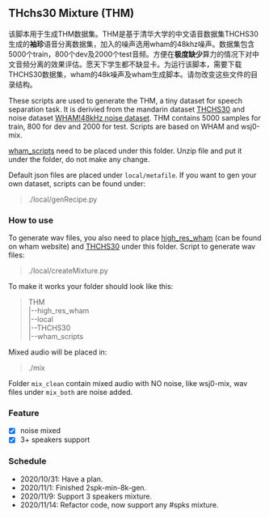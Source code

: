 ## THchs30 Mixture (THM)
该脚本用于生成THM数据集。THM是基于清华大学的中文语音数据集THCHS30生成的**袖珍**语音分离数据集，加入的噪声选用wham的48khz噪声。数据集包含5000个train，800个dev及2000个test音频。方便在**极度缺少**算力的情况下对中文音频分离的效果评估。愿天下学生都不缺显卡。为运行该脚本，需要下载THCHS30数据集，wham的48k噪声及wham生成脚本。请勿改变这些文件的目录结构。  

These scripts are used to generate the THM, a tiny dataset for speech separation task. It is derivied from the mandarin dataset [THCHS30](http://www.openslr.org/18) and noise dataset [WHAM!48kHz noise dataset](wham.whisper.ai). THM contains 5000 samples for train, 800 for dev and 2000 for test. Scripts are based on WHAM and wsj0-mix.  

[wham_scripts](https://storage.googleapis.com/whisper-public/wham_scripts.tar.gz) need to be placed under this folder. Unzip file and put it under the folder, do not make any change.

Default json files are placed under `local/metafile`. If you want to gen your own dataset, scripts can be found under:  
>./local/genRecipe.py  

### How to use
To generate wav files, you also need to place [high_res_wham](https://storage.googleapis.com/whisper-public/high_res_wham.zip) (can be found on wham website) and [THCHS30](http://www.openslr.org/18) under this folder. Script to generate wav files:  
>./local/createMixture.py  

To make it works your folder should look like this:
>THM  
|--high_res_wham  
|--local  
|--THCHS30  
|--wham_scripts  

Mixed audio will be placed in:
>./mix  
  


Folder `mix_clean` contain mixed audio with NO noise, like wsj0-mix, wav files under `mix_both` are noise added.

### Feature
* [x] noise mixed
* [x] 3+ speakers support

### Schedule 
- 2020/10/31: Have a plan. 
- 2020/11/1: Finished 2spk-min-8k-gen.  
- 2020/11/9: Support 3 speakers mixture.
- 2020/11/14: Refactor code, now support any #spks mixture.
